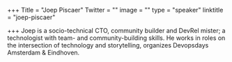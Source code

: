 +++
Title = "Joep Piscaer"
Twitter = ""
image = ""
type = "speaker"
linktitle = "joep-piscaer"

+++
Joep is a socio-technical CTO, community builder and DevRel mister; a technologist with team- and community-building skills. He works in roles on the intersection of technology and storytelling, organizes Devopsdays Amsterdam & Eindhoven.

